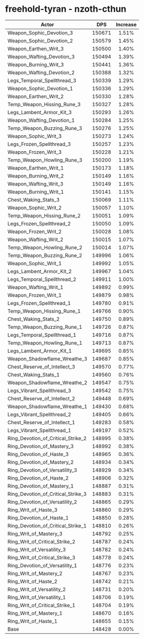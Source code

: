# freehold-tyran - nzoth-cthun
| Actor | DPS | Increase |
|---|:---:|:---:|
|Weapon_Sophic_Devotion_3|150671|1.51%|
|Weapon_Sophic_Devotion_2|150579|1.45%|
|Weapon_Earthen_Writ_3|150500|1.40%|
|Weapon_Wafting_Devotion_3|150494|1.39%|
|Weapon_Burning_Writ_3|150441|1.36%|
|Weapon_Wafting_Devotion_2|150388|1.32%|
|Legs_Temporal_Spellthread_3|150339|1.29%|
|Weapon_Sophic_Devotion_1|150336|1.29%|
|Weapon_Earthen_Writ_2|150330|1.28%|
|Temp_Weapon_Hissing_Rune_3|150327|1.28%|
|Legs_Lambent_Armor_Kit_3|150293|1.26%|
|Weapon_Wafting_Devotion_1|150284|1.25%|
|Temp_Weapon_Buzzing_Rune_3|150276|1.25%|
|Weapon_Sophic_Writ_3|150273|1.24%|
|Legs_Frozen_Spellthread_3|150257|1.23%|
|Weapon_Frozen_Writ_3|150228|1.21%|
|Temp_Weapon_Howling_Rune_3|150200|1.19%|
|Weapon_Earthen_Writ_1|150173|1.18%|
|Weapon_Burning_Writ_2|150149|1.16%|
|Weapon_Wafting_Writ_3|150149|1.16%|
|Weapon_Burning_Writ_1|150141|1.15%|
|Chest_Waking_Stats_3|150069|1.11%|
|Weapon_Sophic_Writ_2|150057|1.10%|
|Temp_Weapon_Hissing_Rune_2|150051|1.09%|
|Legs_Frozen_Spellthread_2|150050|1.09%|
|Weapon_Frozen_Writ_2|150028|1.08%|
|Weapon_Wafting_Writ_2|150015|1.07%|
|Temp_Weapon_Howling_Rune_2|150014|1.07%|
|Temp_Weapon_Buzzing_Rune_2|149996|1.06%|
|Weapon_Sophic_Writ_1|149992|1.05%|
|Legs_Lambent_Armor_Kit_2|149967|1.04%|
|Legs_Temporal_Spellthread_2|149911|1.00%|
|Weapon_Wafting_Writ_1|149892|0.99%|
|Weapon_Frozen_Writ_1|149879|0.98%|
|Legs_Frozen_Spellthread_1|149780|0.91%|
|Temp_Weapon_Hissing_Rune_1|149766|0.90%|
|Chest_Waking_Stats_2|149750|0.89%|
|Temp_Weapon_Buzzing_Rune_1|149726|0.87%|
|Legs_Temporal_Spellthread_1|149716|0.87%|
|Temp_Weapon_Howling_Rune_1|149713|0.87%|
|Legs_Lambent_Armor_Kit_1|149695|0.85%|
|Weapon_Shadowflame_Wreathe_3|149687|0.85%|
|Chest_Reserve_of_Intellect_3|149570|0.77%|
|Chest_Waking_Stats_1|149560|0.76%|
|Weapon_Shadowflame_Wreathe_2|149547|0.75%|
|Legs_Vibrant_Spellthread_3|149542|0.75%|
|Chest_Reserve_of_Intellect_2|149448|0.69%|
|Weapon_Shadowflame_Wreathe_1|149430|0.68%|
|Legs_Vibrant_Spellthread_2|149405|0.66%|
|Chest_Reserve_of_Intellect_1|149283|0.58%|
|Legs_Vibrant_Spellthread_1|149197|0.52%|
|Ring_Devotion_of_Critical_Strike_2|148995|0.38%|
|Ring_Devotion_of_Mastery_3|148992|0.38%|
|Ring_Devotion_of_Haste_3|148965|0.36%|
|Ring_Devotion_of_Mastery_2|148934|0.34%|
|Ring_Devotion_of_Versatility_3|148929|0.34%|
|Ring_Devotion_of_Haste_2|148906|0.32%|
|Ring_Devotion_of_Mastery_1|148887|0.31%|
|Ring_Devotion_of_Critical_Strike_3|148883|0.31%|
|Ring_Devotion_of_Versatility_2|148865|0.29%|
|Ring_Writ_of_Haste_3|148860|0.29%|
|Ring_Devotion_of_Haste_1|148850|0.28%|
|Ring_Devotion_of_Critical_Strike_1|148810|0.26%|
|Ring_Writ_of_Mastery_3|148792|0.25%|
|Ring_Writ_of_Critical_Strike_2|148787|0.24%|
|Ring_Writ_of_Versatility_3|148782|0.24%|
|Ring_Writ_of_Critical_Strike_3|148778|0.24%|
|Ring_Devotion_of_Versatility_1|148776|0.23%|
|Ring_Writ_of_Mastery_2|148767|0.23%|
|Ring_Writ_of_Haste_2|148742|0.21%|
|Ring_Writ_of_Versatility_2|148731|0.20%|
|Ring_Writ_of_Versatility_1|148706|0.19%|
|Ring_Writ_of_Critical_Strike_1|148704|0.19%|
|Ring_Writ_of_Mastery_1|148670|0.16%|
|Ring_Writ_of_Haste_1|148655|0.15%|
|Base|148428|0.00%|
